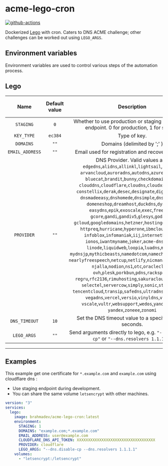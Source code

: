 # acme-lego-cron

[![github-actions](https://github.com/brahma-dev/acme-lego-cron/workflows/build/badge.svg)](https://github.com/brahma-dev/acme-lego-cron/actions)

Dockerized [Lego](https://go-acme.github.io/lego/) with cron. Caters to DNS ACME challenge; other challenges can be worked out using `LEGO_ARGS`.

## Environment variables

Environment variables are used to control various steps of the automation process.

## Lego

| Name | Default value | Description | Corresponds to `lego` argument |
|:-------:|:---------------:|:---------:|:---------:|
| `STAGING` | `0` |  Whether to use production or staging LetsEncrypt endpoint. 0 for production, 1 for staging
| `KEY_TYPE` | `ec384` | Type of key. | `--key-type`
| `DOMAINS` | `""` | Domains (delimited by ';' ) | `--domains`, `-d`
| `EMAIL_ADDRESS` | `""` | Email used for registration and recovery contact. | `--email`, `-m`
| `PROVIDER` | `""` | DNS Provider. Valid values are: `edgedns`,`alidns`,`allinkl`,`lightsail`,`route53`,<br/>`arvancloud`,`auroradns`,`autodns`,`azure`,`bindman`,<br/>`bluecat`,`brandit`,`bunny`,`checkdomain`,`civo`,<br/>`clouddns`,`cloudflare`,`cloudns`,`cloudxns`,`conoha`,<br/>`constellix`,`derak`,`desec`,`designate`,`digitalocean`,<br/>`dnsmadeeasy`,`dnshomede`,`dnsimple`,`dnspod`,`dode`,<br/>`domeneshop`,`dreamhost`,`duckdns`,`dyn`,`dynu`,<br/>`easydns`,`epik`,`exoscale`,`exec`,`freemyip`,<br/>`gcore`,`gandi`,`gandiv5`,`glesys`,`godaddy`,<br/>`gcloud`,`googledomains`,`hetzner`,`hostingde`,`hosttech`,<br/>`httpreq`,`hurricane`,`hyperone`,`ibmcloud`,`iijdpf`,<br/>`infoblox`,`infomaniak`,`iij`,`internetbs`,`inwx`,<br/>`ionos`,`iwantmyname`,`joker`,`acme-dns`,`liara`,<br/>`linode`,`liquidweb`,`loopia`,`luadns`,`manual`,<br/>`mydnsjp`,`mythicbeasts`,`namedotcom`,`namecheap`,`namesilo`,<br/>`nearlyfreespeech`,`netcup`,`netlify`,`nicmanager`,`nifcloud`,<br/>`njalla`,`nodion`,`ns1`,`otc`,`oraclecloud`,<br/>`ovh`,`plesk`,`porkbun`,`pdns`,`rackspace`,<br/>`regru`,`rfc2136`,`rimuhosting`,`sakuracloud`,`scaleway`,<br/>`selectel`,`servercow`,`simply`,`sonic`,`stackpath`,<br/>`tencentcloud`,`transip`,`safedns`,`ultradns`,`variomedia`,<br/>`vegadns`,`vercel`,`versio`,`vinyldns`,`vkcloud`,<br/>`vscale`,`vultr`,`websupport`,`wedos`,`yandexcloud`,<br/>`yandex`,`zoneee`,`zonomi` | `--dns`
| `DNS_TIMEOUT` | `10` | Set the DNS timeout value to a specific value in seconds. | `--dns-timeout`.
| `LEGO_ARGS` | `""` | Send arguments directly to lego, e.g. `"--dns.disable-cp"` or `"--dns.resolvers 1.1.1.1"` |

--------------------

## Examples

This example get one certificate for `*.example.com` and `example.com` using cloudflare dns :

- Use staging endpoint during development.
- You can share the same volume `letsencrypt` with other machines.

```yaml
version: "3"
services:
  lego:
    image: brahmadev/acme-lego-cron:latest
    environment:
      STAGING: 1
      DOMAINS: "example.com;*.example.com"
      EMAIL_ADDRESS: user@example.com
      CLOUDFLARE_DNS_API_TOKEN: XXXXXXXXXXXXXXXXXXXXXXXXXXXXXXXXXXX
      PROVIDER: cloudflare
      LEGO_ARGS: "--dns.disable-cp --dns.resolvers 1.1.1.1"
    volumes:
      - "letsencrypt:/letsencrypt"
```

